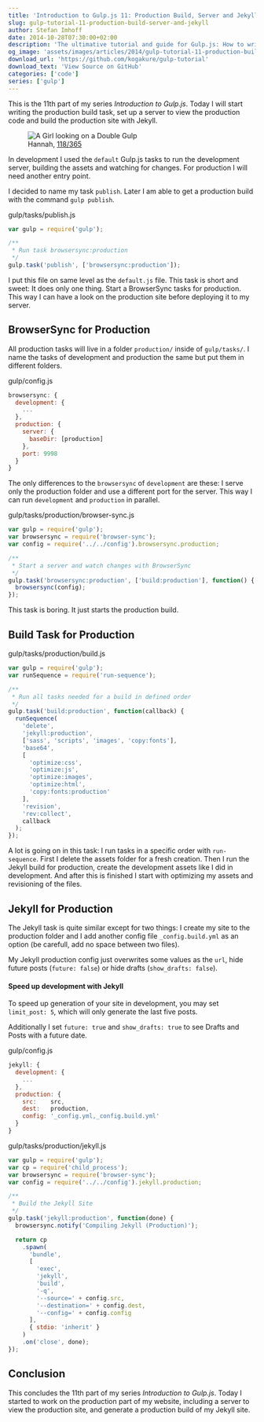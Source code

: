 ```yaml
---
title: 'Introduction to Gulp.js 11: Production Build, Server and Jekyll'
slug: gulp-tutorial-11-production-build-server-and-jekyll
author: Stefan Imhoff
date: 2014-10-28T07:30:00+02:00
description: 'The ultimative tutorial and guide for Gulp.js: How to write the production task for Jekyll and BrowserSync.'
og_image: 'assets/images/articles/2014/gulp-tutorial-11-production-build-server-and-jekyll/gulp-tutorial-11.jpg'
download_url: 'https://github.com/kogakure/gulp-tutorial'
download_text: 'View Source on GitHub'
categories: ['code']
series: ['gulp']
---
```


This is the 11th part of my series _Introduction to Gulp.js_. Today I will start writing the production build task, set up a server to view the production code and build the production site with Jekyll.

<figure class="image-figure">
  <img src="/assets/images/articles/2014/gulp-tutorial-11-production-build-server-and-jekyll/gulp-tutorial-11.jpg" alt="A Girl looking on a Double Gulp">
  <figcaption>
  Hannah, <a href="https://www.flickr.com/photos/girlaphid/4570474834" target="_blank" rel="nofollow" rel="noopener">118/365</a>
  </figcaption>
</figure>

In development I used the `default` Gulp.js tasks to run the development server, building the assets and watching for changes. For production I will need another entry point.

I decided to name my task `publish`. Later I am able to get a production build with the command `gulp publish`.

<p class="code-info">gulp/tasks/publish.js</p>

```javascript
var gulp = require('gulp');

/**
 * Run task browsersync:production
 */
gulp.task('publish', ['browsersync:production']);
```

I put this file on same level as the `default.js` file. This task is short and sweet: It does only one thing. Start a BrowserSync tasks for production. This way I can have a look on the production site before deploying it to my server.

## BrowserSync for Production

All production tasks will live in a folder `production/` inside of `gulp/tasks/`. I name the tasks of development and production the same but put them in different folders.

<p class="code-info">gulp/config.js</p>

```javascript
browsersync: {
  development: {
    ...
  },
  production: {
    server: {
      baseDir: [production]
    },
    port: 9998
  }
}
```

The only differences to the `browsersync` of `development` are these: I serve only the production folder and use a different port for the server. This way I can run `development` and `production` in parallel.

<p class="code-info">gulp/tasks/production/browser-sync.js</p>

```javascript
var gulp = require('gulp');
var browsersync = require('browser-sync');
var config = require('../../config').browsersync.production;

/**
 * Start a server and watch changes with BrowserSync
 */
gulp.task('browsersync:production', ['build:production'], function() {
  browsersync(config);
});
```

This task is boring. It just starts the production build.

## Build Task for Production

<p class="code-info">gulp/tasks/production/build.js</p>

```javascript
var gulp = require('gulp');
var runSequence = require('run-sequence');

/**
 * Run all tasks needed for a build in defined order
 */
gulp.task('build:production', function(callback) {
  runSequence(
    'delete',
    'jekyll:production',
    ['sass', 'scripts', 'images', 'copy:fonts'],
    'base64',
    [
      'optimize:css',
      'optimize:js',
      'optimize:images',
      'optimize:html',
      'copy:fonts:production'
    ],
    'revision',
    'rev:collect',
    callback
  );
});
```

A lot is going on in this task: I run tasks in a specific order with `run-sequence`. First I delete the assets folder for a fresh creation. Then I run the Jekyll build for production, create the development assets like I did in development. And after this is finished I start with optimizing my assets and revisioning of the files.

## Jekyll for Production

The Jekyll task is quite similar except for two things: I create my site to the production folder and I add another config file `_config.build.yml` as an option (be carefull, add no space between two files).

My Jekyll production config just overwrites some values as the `url`, hide future posts (`future: false`) or hide drafts (`show_drafts: false`).

<aside class="aside-hint" role="complementary">
  <h4>Speed up development with Jekyll</h4>
  <p>To speed up generation of your site in development, you may set <code>limit_post: 5</code>, which will only generate the last five posts.</p>
  <p>Additionally I set <code>future: true</code> and <code>show_drafts: true</code> to see Drafts and Posts with a future date.</p>
</aside>

<p class="code-info">gulp/config.js</p>

```javascript
jekyll: {
  development: {
    ...
  },
  production: {
    src:    src,
    dest:   production,
    config: '_config.yml,_config.build.yml'
  }
}
```

<p class="code-info">gulp/tasks/production/jekyll.js</p>

```javascript
var gulp = require('gulp');
var cp = require('child_process');
var browsersync = require('browser-sync');
var config = require('../../config').jekyll.production;

/**
 * Build the Jekyll Site
 */
gulp.task('jekyll:production', function(done) {
  browsersync.notify('Compiling Jekyll (Production)');

  return cp
    .spawn(
      'bundle',
      [
        'exec',
        'jekyll',
        'build',
        '-q',
        '--source=' + config.src,
        '--destination=' + config.dest,
        '--config=' + config.config
      ],
      { stdio: 'inherit' }
    )
    .on('close', done);
});
```

## Conclusion

This concludes the 11th part of my series _Introduction to Gulp.js_. Today I started to work on the production part of my website, including a server to view the production site, and generate a production build of my Jekyll site.
